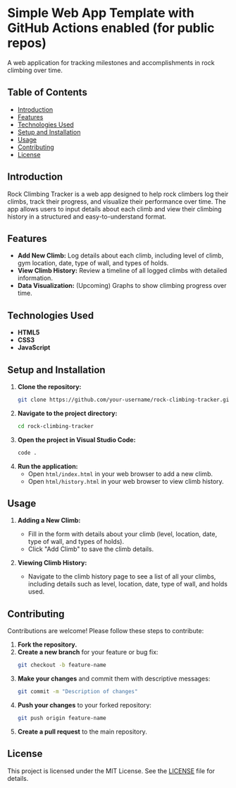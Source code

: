 # Simple Web App Template with GitHub Actions enabled (for public repos)

A web application for tracking milestones and accomplishments in rock climbing over time.

## Table of Contents

- [Introduction](#introduction)
- [Features](#features)
- [Technologies Used](#technologies-used)
- [Setup and Installation](#setup-and-installation)
- [Usage](#usage)
- [Contributing](#contributing)
- [License](#license)

## Introduction

Rock Climbing Tracker is a web app designed to help rock climbers log their climbs, track their progress, and visualize their performance over time. The app allows users to input details about each climb and view their climbing history in a structured and easy-to-understand format.

## Features

- **Add New Climb:** Log details about each climb, including level of climb, gym location, date, type of wall, and types of holds.
- **View Climb History:** Review a timeline of all logged climbs with detailed information.
- **Data Visualization:** (Upcoming) Graphs to show climbing progress over time.

## Technologies Used

- **HTML5**
- **CSS3**
- **JavaScript**

## Setup and Installation

1. **Clone the repository:**
   ```bash
   git clone https://github.com/your-username/rock-climbing-tracker.git
   ```
2. **Navigate to the project directory:**
   ```bash
   cd rock-climbing-tracker
   ```
3. **Open the project in Visual Studio Code:**
   ```bash
   code .
   ```
4. **Run the application:**
   - Open `html/index.html` in your web browser to add a new climb.
   - Open `html/history.html` in your web browser to view climb history.

## Usage

1. **Adding a New Climb:**
   - Fill in the form with details about your climb (level, location, date, type of wall, and types of holds).
   - Click "Add Climb" to save the climb details.

2. **Viewing Climb History:**
   - Navigate to the climb history page to see a list of all your climbs, including details such as level, location, date, type of wall, and holds used.

## Contributing

Contributions are welcome! Please follow these steps to contribute:

1. **Fork the repository.**
2. **Create a new branch** for your feature or bug fix:
   ```bash
   git checkout -b feature-name
   ```
3. **Make your changes** and commit them with descriptive messages:
   ```bash
   git commit -m "Description of changes"
   ```
4. **Push your changes** to your forked repository:
   ```bash
   git push origin feature-name
   ```
5. **Create a pull request** to the main repository.

## License

This project is licensed under the MIT License. See the [LICENSE](LICENSE.txt) file for details.
